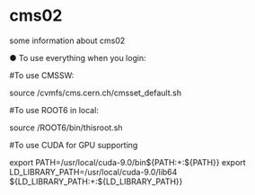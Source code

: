 # cms02
some information about cms02

● To use everything when you login:

#To use CMSSW:

source /cvmfs/cms.cern.ch/cmsset_default.sh

#To use ROOT6 in local:

source /ROOT6/bin/thisroot.sh

#To use CUDA for GPU supporting

export PATH=/usr/local/cuda-9.0/bin${PATH:+:${PATH}}
export LD_LIBRARY_PATH=/usr/local/cuda-9.0/lib64\
 ${LD_LIBRARY_PATH:+:${LD_LIBRARY_PATH}}
